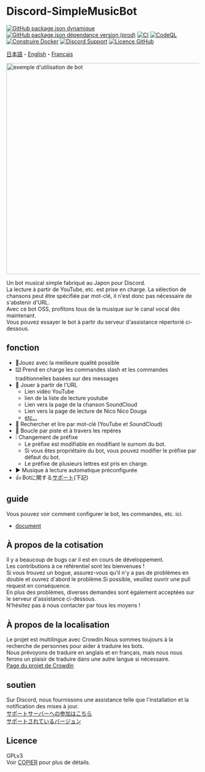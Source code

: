 # Discord-SimpleMusicBot
[![GitHub package.json dynamique](https://img.shields.io/github/package-json/version/mtripg6666tdr/Discord-SimpleMusicBot/master)](https://github.com/mtripg6666tdr/Discord-SimpleMusicBot/blob/master/package.json) [![GitHub package.json dépendance version (prod)](https://img.shields.io/badge/dynamic/json?color=blue&label=oceanic.js&query=%24.dependencies%5B%22oceanic.js%22%5D&url=https%3A%2F%2Fraw.githubusercontent.com%2Fmtripg6666tdr%2FDiscord-SimpleMusicBot%2Fmaster%2Fpackage.json)](https://github.com/OceanicJS/Oceanic) [![CI](https://github.com/mtripg6666tdr/Discord-SimpleMusicBot/actions/workflows/test.yml/badge.svg)](https://github.com/mtripg6666tdr/Discord-SimpleMusicBot/actions/workflows/test.yml) [![CodeQL](https://github.com/mtripg6666tdr/Discord-SimpleMusicBot/actions/workflows/codeql-analysis.yml/badge.svg)](https://github.com/mtripg6666tdr/Discord-SimpleMusicBot/actions/workflows/codeql-analysis.yml) [![Construire Docker](https://github.com/mtripg6666tdr/Discord-SimpleMusicBot/actions/workflows/build-docker.yml/badge.svg)](https://github.com/mtripg6666tdr/Discord-SimpleMusicBot/actions/workflows/build-docker.yml) [![Discord Support](https://img.shields.io/discord/847435307582095360?label=discord&logo=discord&logoColor=white)](https://myon.page.link/8QZw) [![Licence GitHub](https://img.shields.io/github/license/mtripg6666tdr/Discord-SimpleMusicBot)](LICENSE)

[日本語](/README.md)・[English](/locales/README.en-US.md)・[Français](/locales/README.fr-FR.md)

<img alt="exemple d'utilisation de bot" src="https://user-images.githubusercontent.com/56076195/218059644-2ebdf405-b9f8-4561-a3cc-2bcecf09f145.png" width="550" />

Un bot musical simple fabriqué au Japon pour Discord.  
La lecture à partir de YouTube, etc. est prise en charge. La sélection de chansons peut être spécifiée par mot-clé, il n'est donc pas nécessaire de s'abstenir d'URL.  
Avec ce bot OSS, profitons tous de la musique sur le canal vocal dès maintenant.  
Vous pouvez essayer le bot à partir du serveur d'assistance répertorié ci-dessous.

## fonction
- 🎵Jouez avec la meilleure qualité possible
- ⌨️ Prend en charge les commandes slash et les commandes traditionnelles basées sur des messages
- 🔗 Jouer à partir de l'URL
  - Lien vidéo YouTube
  - lien de la liste de lecture youtube
  - Lien vers la page de la chanson SoundCloud
  - Lien vers la page de lecture de Nico Nico Douga
  - [etc...](https://web.usamyon.moe/Discord-SimpleMusicBot/docs/guide/commands/overview)
- 🔎 Rechercher et lire par mot-clé (YouTube et SoundCloud)
- 🔁 Boucle par piste et à travers les repères
- ❕ Changement de préfixe
  - Le préfixe est modifiable en modifiant le surnom du bot.
  - Si vous êtes propriétaire du bot, vous pouvez modifier le préfixe par défaut du bot.
  - Le préfixe de plusieurs lettres est pris en charge.
- ▶️ Musique à lecture automatique préconfigurée
- 👍 Botに関する[サポート](##サポート)(下記)

## guide
Vous pouvez voir comment configurer le bot, les commandes, etc. ici.
- [document](https://web.usamyon.moe/Discord-SimpleMusicBot/)

## À propos de la cotisation
Il y a beaucoup de bugs car il est en cours de développement.  
Les contributions à ce référentiel sont les bienvenues !  
Si vous trouvez un bogue, assurez-vous qu'il n'y a pas de problèmes en double et ouvrez d'abord le problème.Si possible, veuillez ouvrir une pull request en conséquence.  
En plus des problèmes, diverses demandes sont également acceptées sur le serveur d'assistance ci-dessous.  
N'hésitez pas à nous contacter par tous les moyens !

## À propos de la localisation
Le projet est multilingue avec Crowdin.Nous sommes toujours à la recherche de personnes pour aider à traduire les bots.  
Nous prévoyons de traduire en anglais et en français, mais nous nous ferons un plaisir de traduire dans une autre langue si nécessaire.  
[Page du projet de Crowdin](https://crowdin.com/project/discord-simplemusicbot)

## soutien
Sur Discord, nous fournissons une assistance telle que l'installation et la notification des mises à jour.   
[サポートサーバーへの参加はこちら](https://myon.page.link/8QZw)  
[サポートされているバージョン](https://web.usamyon.moe/Discord-SimpleMusicBot/docs/next/setup/support)

## Licence
GPLv3  
Voir [COPIER](COPYING) pour plus de détails.
